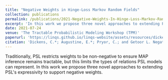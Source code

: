 ```yaml
---
title: "Negative Weights in Hinge-Loss Markov Random Fields"
collection: publications
permalink: /publications/2021-Negative-Weights-In-Hinge-Loss-Markov-Random-Fields.html
excerpt: 'In this work we propose three novel approaches to extending PSLs expressivity to support negative weights.'
date: 2021-07-24
venue: 'The Tractable Probabilistic Modeling Workshop (TPM)'
paperurl: 'https://linqs.github.io/linqs-website/assets/resources/dickens-tpm21.pdf'
citation: 'Dickens, C.*; Augustine, E.*; Pryor, C.; and Getoor L. Negative Weights in Hinge-Loss Markov Random Fields. In The Tractable Probabilistic Modeling Workshop (TPM), 2021'
---
```

Traditionally, PSL restricts weights to be non-negative to ensure MAP inference remains tractable, but this limits the types of relations PSL models can represent.
In this work we propose three novel approaches to extending PSL's expressivity to support negative weights.

